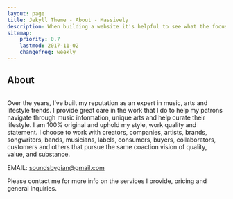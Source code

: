 ```yaml
---
layout: page
title: Jekyll Theme - About - Massively
description: When building a website it's helpful to see what the focus of your site is. This page is an example of how to show a website's focus.
sitemap:
    priority: 0.7
    lastmod: 2017-11-02
    changefreq: weekly
---
```

## About

<span class="image left"><img src="IMG_7971.JPG" alt="" /></span>

Over the years, I’ve built my reputation as an expert in music, arts and lifestyle trends.  I provide great care in the work that I do to help my patrons navigate through music information, unique arts and help curate their lifestyle. I am 100% original and uphold my style, work quality and statement. I choose to work with creators, companies, artists, brands, songwriters, bands, musicians, labels, consumers, buyers, collaborators, customers and others that pursue the same coaction vision of quality, value, and substance.

EMAIL: soundsbygian@gmail.com

Please contact me for more info on the services I provide, pricing and general inquiries.

